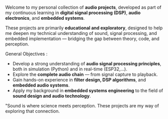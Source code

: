 Welcome to my personal collection of **audio projects**, developed as part of my continuous learning in **digital signal processing (DSP)**, **audio electronics**, and **embedded systems**.

These projects are primarily **educational and exploratory**, designed to help me deepen my technical understanding of sound, signal processing, and embedded implementation — bridging the gap between theory, code, and perception.

General Objectives :

- Develop a strong understanding of **audio signal processing principles**, both in simulation (Python) and in real-time (ESP32,...).  
- Explore the **complete audio chain** — from signal capture to playback.  
- Gain hands-on experience in **filter design, DSP algorithms**, and **embedded audio systems**.  
- Apply my background in **embedded systems engineering** to the field of **sound design and audio technology**.

"Sound is where science meets perception. These projects are my way of exploring that connection.

